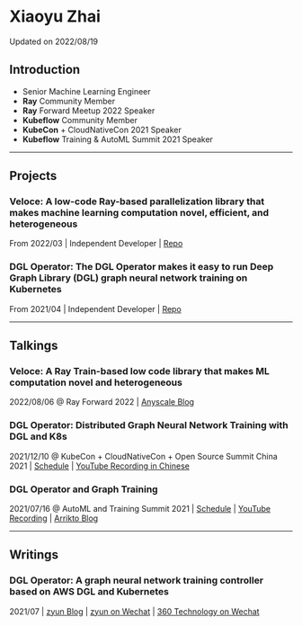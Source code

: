 # Xiaoyu Zhai

Updated on 2022/08/19

## Introduction

- Senior Machine Learning Engineer
- __Ray__ Community Member
- __Ray__ Forward Meetup 2022 Speaker
- __Kubeflow__ Community Member
- __KubeCon__ + CloudNativeCon 2021 Speaker
- __Kubeflow__ Training & AutoML Summit 2021 Speaker

----
## Projects

### Veloce: A low-code Ray-based parallelization library that makes machine learning computation novel, efficient, and heterogeneous
From 2022/03 | Independent Developer | [Repo](https://github.com/ryantd/veloce) 

### DGL Operator: The DGL Operator makes it easy to run Deep Graph Library (DGL) graph neural network training on Kubernetes
From 2021/04 | Independent Developer | [Repo](https://github.com/Qihoo360/dgl-operator) 

----
## Talkings

### Veloce: A Ray Train-based low code library that makes ML computation novel and heterogeneous
2022/08/06 @ Ray Forward 2022 | [Anyscale Blog](https://www.anyscale.com/blog/ray-forward-2022) 

### DGL Operator: Distributed Graph Neural Network Training with DGL and K8s
2021/12/10 @ KubeCon + CloudNativeCon + Open Source Summit China 2021 | [Schedule](https://kccncosschn21.sched.com/event/pcaX/dgl-operatordaep27d-dgl-re-k8s-zha-woya-lang-jie-zhang-xiao-zhen-j-dgl-operator-distributed-graph-neural-network-training-with-dgl-and-k8s-xiaoyu-zhai-qihoo-360) | [YouTube Recording in Chinese](https://www.youtube.com/watch?v=57vi-ZJ1nBY) 

### DGL Operator and Graph Training
2021/07/16 @ AutoML and Training Summit 2021 | [Schedule](https://docs.google.com/document/d/1vGluSPHmAqEr8k9Dmm82RcQ-MVnqbYYSfnjMGB-aPuo/edit) | [YouTube Recording](https://www.youtube.com/watch?v=hlrdWey0RKs&list=PL2gwy7BdKoGd9HQBCz1iC7vyFVN7Wa9N2) | [Arrikto Blog](https://www.arrikto.com/blog/training-and-automl-summit-recap-part-1/) 

----
## Writings

### DGL Operator: A graph neural network training controller based on AWS DGL and Kubernetes
2021/07 | [zyun Blog](https://zyun.360.cn/blog/?p=987) | [zyun on Wechat](https://mp.weixin.qq.com/s/dZQErgk0BP_usTQON3I5Uw) | [360 Technology on Wechat](https://mp.weixin.qq.com/s/3C4EUPud1Z_GVQcwH4kCiA) 
